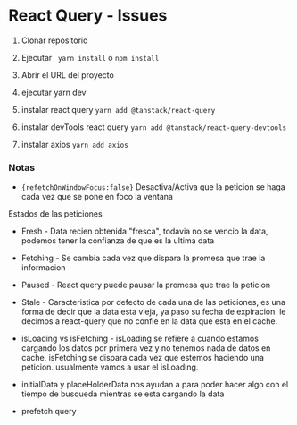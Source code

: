 # React Query - Issues

1. Clonar repositorio
2. Ejecutar ``` yarn install``` o ```npm install```
3. Abrir el URL del proyecto
4. ejecutar yarn dev
5. instalar react query  ``` yarn add @tanstack/react-query ```
6. instalar devTools react query  ``` yarn add @tanstack/react-query-devtools ```

6. instalar axios  ``` yarn add axios ```






### Notas
* ``` {refetchOnWindowFocus:false} ``` Desactiva/Activa que la peticion se haga cada vez que se pone en foco la ventana 

Estados de las peticiones  

* Fresh  - Data recien obtenida "fresca", todavia no se vencio la data, podemos tener la confianza de que es la ultima data
* Fetching - Se cambia cada vez que dispara la promesa que trae la informacion
* Paused - React query puede pausar la promesa que trae la peticion 
* Stale -  Caracteristica por defecto de cada una de las peticiones, es una forma de decir que la data esta vieja, ya paso su fecha de expiracion. le decimos a react-query que no confie en la data que esta en el cache.

* isLoading vs isFetching - isLoading se refiere a cuando estamos cargando los datos por primera vez  y no tenemos nada de datos en cache, isFetching se dispara cada vez que estemos haciendo una peticion. usualmente vamos a usar el isLoading.

* initialData y placeHolderData nos ayudan a para poder hacer algo con el tiempo de busqueda mientras se esta cargando la data

* prefetch query